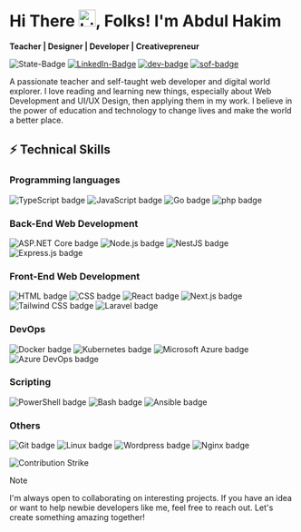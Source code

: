 <!-- diable lint message -->
# Hi There <img src="https://user-images.githubusercontent.com/1303154/88677602-1635ba80-d120-11ea-84d8-d263ba5fc3c0.gif" width="30px" alt="hi">, Folks! I'm Abdul Hakim

**Teacher | Designer | Developer | Creativepreneur**

![State-Badge](https://img.shields.io/badge/state-newbs-blue?style=flat-square)
[![LinkedIn-Badge](https://img.shields.io/badge/LinkedIn-0077B5?style=flat-square&logo=linkedin&logoColor=white 'Contact me on LinkedIn')](https://www.linkedin.com/in/alarwasyi98/)
[![dev-badge](https://img.shields.io/badge/dev.to-45496A?style=flat-square&logo=devdotto&logoColor=white)](https://dev.to/alarwasyi98)
[![sof-badge](https://img.shields.io/badge/StackOverflow-orange?style=flat-square&logo=stackoverflow&logoColor=white)](https://stackoverflow.com/users/17326504/alarwasyi98)
<!-- [![X-Badge](https://img.shields.io/badge/Twitter-00ADD8?style=flat-square&logo=x&logoColor=white&logoSize=small 'Follow me on X')](https://www.twitter.com/in/alarwasyi98/) -->

A passionate teacher and self-taught web developer and digital world explorer. I love reading and learning new things, especially about Web Development and UI/UX Design, then applying them in my work.
I believe in the power of education and technology to change lives and make the world a better place.

## ⚡ Technical Skills

### Programming languages

![TypeScript badge](https://img.shields.io/badge/TypeScript-007ACC?style=flat-square&logo=typescript&logoColor=white)
![JavaScript badge](https://img.shields.io/badge/JavaScript-323330?style=flat-square&logo=javascript)
![Go badge](https://img.shields.io/badge/Go-00ADD8?style=flat-square&logo=go&logoColor=white)
![php badge](https://img.shields.io/badge/PHP-817BDB?style=flat-square&logo=php&logoColor=white)

### Back-End Web Development

![ASP.NET Core badge](https://img.shields.io/badge/ASP.NET_Core-5C2D91?style=flat-square&logo=.net)
![Node.js badge](https://img.shields.io/badge/Node.js-43853D?style=flat-square&logo=node.js&logoColor=white)
![NestJS badge](https://img.shields.io/badge/NestJS-404D59?style=flat-square&logo=nestjs&color=CB3837)
![Express.js badge](https://img.shields.io/badge/Express.js-404D59?style=flat-square&logo=express)

### Front-End Web Development

![HTML badge](https://img.shields.io/badge/HTML-orange?style=flat-square&logo=html5&logoColor=white)
![CSS badge](https://img.shields.io/badge/CSS-blue?&style=flat-square&logo=css3)
![React badge](https://img.shields.io/badge/React-20232A?style=flat-square&logo=react)
![Next.js badge](https://img.shields.io/badge/Next.js-000?logo=nextdotjs&logoColor=fff&style=flat-square)
![Tailwind CSS badge](https://img.shields.io/badge/Tailwind_CSS-07405E?style=flat-square&logo=tailwind-css&logoColor=white)
![Laravel badge](https://img.shields.io/badge/Laravel-FF2D20?style=flat-square&logo=laravel&logoColor=white)

### DevOps

![Docker badge](https://img.shields.io/badge/Docker-informational?style=flat-square&logo=docker&logoColor=white)
![Kubernetes badge](https://img.shields.io/badge/Kubernetes-orange?style=flat-square&logo=kubernetes&logoColor=white)
![Microsoft Azure badge](https://img.shields.io/badge/GitHub_Actions-00000F?style=flat-square&logo=github-actions)
![Azure DevOps badge](https://img.shields.io/badge/Azure_DevOps-0078D7?style=flat-square&logo=accusoft)

### Scripting

![PowerShell badge](https://img.shields.io/badge/PowerShell-00000F?style=flat-square&logo=piapro&logoColor=blue)
![Bash badge](https://img.shields.io/badge/Bash-00000F?style=flat-square&logo=gnu-bash)
![Ansible badge](https://img.shields.io/badge/Ansible-00000F?style=flat-square&logo=ansible)

### Others

![Git badge](https://img.shields.io/badge/Git-informational?style=flat-square&logo=Git&color=F05032&logoColor=white)
![Linux badge](https://img.shields.io/badge/Linux-orange?style=flat-square&logo=ubuntu&logoColor=white)
![Wordpress badge](https://img.shields.io/badge/WordPress-blue?style=flat-square&logo=wordpress&logoColor=white)
![Nginx badge](https://img.shields.io/badge/Nginx-black?style=flat-square&logo=Nginx&logoColor=green)

<!-- [![roadmap.sh](https://api.roadmap.sh/v1-badge/wide/64d2014f958c39fd1f8043bc?variant=dark&roadmaps=frontend%2Cdesign-system)](https://roadmap.sh) -->

<!-- [![My Skills](https://skillicons.dev/icons?i=html,css,js,ts,react,py,gitlab,github,git,bootstrap,tailwind,next,laravel,cloudflare,figma,mui,ai,ps&theme=dark&perline=9)](https://skillicons.dev) -->

![Contribution Strike](https://github-readme-streak-stats.herokuapp.com/?user=alarwasyi98&theme=transparent&hide_border=true&card-width=700)

> [!NOTE]
> I'm always open to collaborating on interesting projects. If you have an idea or want to help newbie developers like me, feel free to reach out. Let's create something amazing together!
